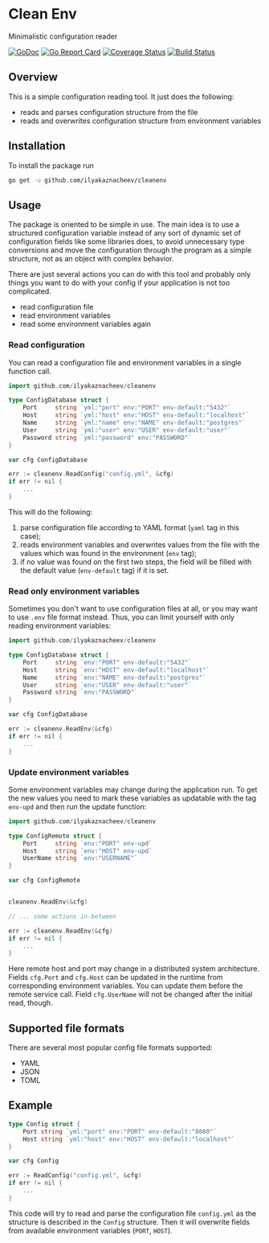 # Clean Env

Minimalistic configuration reader

[![GoDoc](https://godoc.org/github.com/ilyakaznacheev/cleanenv?status.svg)](https://godoc.org/github.com/ilyakaznacheev/cleanenv)
[![Go Report Card](https://goreportcard.com/badge/github.com/ilyakaznacheev/cleanenv)](https://goreportcard.com/report/github.com/ilyakaznacheev/cleanenv)
[![Coverage Status](https://codecov.io/github/ilyakaznacheev/cleanenv/coverage.svg?branch=master)](https://codecov.io/gh/ilyakaznacheev/cleanenv)
[![Build Status](https://travis-ci.org/ilyakaznacheev/cleanenv.svg?branch=master)](https://travis-ci.org/ilyakaznacheev/cleanenv)

## Overview

This is a simple configuration reading tool. It just does the following:

- reads and parses configuration structure from the file
- reads and overwrites configuration structure from environment variables

## Installation

To install the package run

```bash
go get -u github.com/ilyakaznacheev/cleanenv
```

## Usage

The package is oriented to be simple in use.
The main idea is to use a structured configuration variable instead of any sort of dynamic set of configuration fields like some libraries does, to avoid unnecessary type conversions and move the configuration through the program as a simple structure, not as an object with complex behavior.

There are just several actions you can do with this tool and probably only things you want to do with your config if your application is not too complicated.

- read configuration file
- read environment variables
- read some environment variables again

### Read configuration

You can read a configuration file and environment variables in a single function call.

```go
import github.com/ilyakaznacheev/cleanenv

type ConfigDatabase struct {
	Port     string `yml:"port" env:"PORT" env-default:"5432"`
	Host     string `yml:"host" env:"HOST" env-default:"localhost"`
	Name     string `yml:"name" env:"NAME" env-default:"postgres"`
	User     string `yml:"user" env:"USER" env-default:"user"`
	Password string `yml:"password" env:"PASSWORD"`
}

var cfg ConfigDatabase

err := cleanenv.ReadConfig("config.yml", &cfg)
if err != nil {
    ...
}
```

This will do the following:

1. parse configuration file according to YAML format (`yaml` tag in this case);
1. reads environment variables and overwrites values from the file with the values which was found in the environment (`env` tag);
1. if no value was found on the first two steps, the field will be filled with the default value (`env-default` tag) if it is set.

### Read only environment variables

Sometimes you don't want to use configuration files at all, or you may want to use `.env` file format instead. Thus, you can limit yourself with only reading environment variables:

```go 
import github.com/ilyakaznacheev/cleanenv

type ConfigDatabase struct {
	Port     string `env:"PORT" env-default:"5432"`
	Host     string `env:"HOST" env-default:"localhost"`
	Name     string `env:"NAME" env-default:"postgres"`
	User     string `env:"USER" env-default:"user"`
	Password string `env:"PASSWORD"`
}

var cfg ConfigDatabase

err := cleanenv.ReadEnv(&cfg)
if err != nil {
    ...
}
```

### Update environment variables

Some environment variables may change during the application run. To get the new values you need to mark these variables as updatable with the tag `env-upd` and then run the update function:

```go 
import github.com/ilyakaznacheev/cleanenv

type ConfigRemote struct {
	Port     string `env:"PORT" env-upd`
    Host     string `env:"HOST" env-upd`
    UserName string `env:"USERNAME"`
}

var cfg ConfigRemote


cleanenv.ReadEnv(&cfg)

// ... some actions in-between

err := cleanenv.ReadEnv(&cfg)
if err != nil {
    ...
}
```

Here remote host and port may change in a distributed system architecture. Fields `cfg.Port` and `cfg.Host` can be updated in the runtime from corresponding environment variables. You can update them before the remote service call. Field `cfg.UserName` will not be changed after the initial read, though.

## Supported file formats

There are several most popular config file formats supported:

- YAML
- JSON
- TOML

## Example

```go
type Config struct {
	Port string `yml:"port" env:"PORT" env-default:"8080"`
	Host string `yml:"host" env:"HOST" env-default:"localhost"`
}

var cfg Config

err := ReadConfig("config.yml", &cfg)
if err != nil {
    ...
}
```

This code will try to read and parse the configuration file `config.yml` as the structure is described in the `Config` structure. Then it will overwrite fields from available environment variables (`PORT`, `HOST`).
